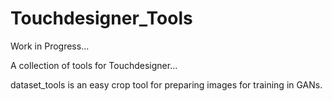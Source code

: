 # Touchdesigner_Tools

Work in Progress...

A collection of tools for Touchdesigner...

dataset_tools is an easy crop tool for preparing images for training in GANs.
